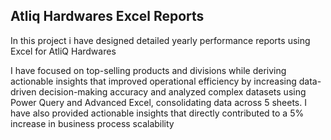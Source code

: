## Atliq Hardwares Excel Reports

In this project i have designed detailed yearly performance reports using Excel for AtliQ Hardwares

I have focused on top-selling products and divisions while deriving actionable insights that improved operational efficiency by increasing data-driven decision-making accuracy and analyzed complex datasets using Power Query and Advanced Excel, consolidating data across 5 sheets. I have also provided actionable insights that directly contributed to a 5% increase in business process scalability
